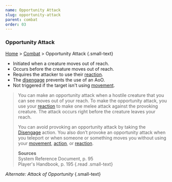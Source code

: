 ```yaml
---
name: Opportunity Attack
slug: opportunity-attack
parent: combat
order: 03
---
```

### Opportunity Attack
[Home](dm-operations-center) > [Combat](combat) > Opportunity Attack {.small-text}

- Initiated when a creature moves out of reach.
- Occurs before the creature moves out of reach.
- Requires the attacker to use their [reaction](reaction).
- The [disengage](disengage) prevents the use of an AoO.
- Not triggered if the target isn't using [movement](movement).


> You can make an opportunity attack when a hostile creature that you can see moves out of your reach. To make the opportunity attack, you use your [reaction](reaction) to make one melee attack against the provoking creature. The attack occurs right before the creature leaves your reach. 
> 
> You can avoid provoking an opportunity attack by taking the [Disengage](disengage) action. You also don’t provoke an opportunity attack when you teleport or when someone or something moves you without using your [movement](movement), [action](actions-in-combat), or [reaction](reaction). 
>
> **Sources** <br/>
> System Reference Document, p. 95<br/>
> Player's Handbook, p. 195
{.read .small-text}

*Alternate: Attack of Opportunity* {.small-text}